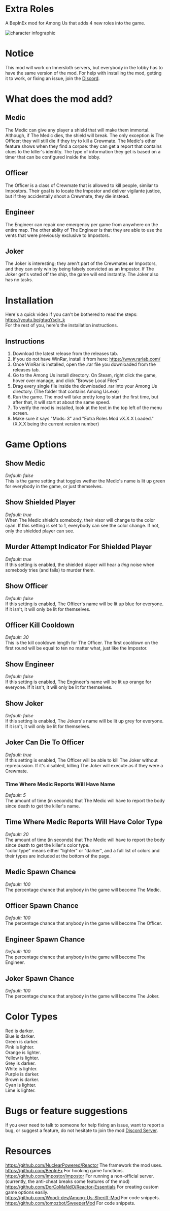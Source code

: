 # Extra Roles
A BepInEx mod for Among Us that adds 4 new roles into the game.

![character infographic](./characterGraphic.png)

# Notice
This mod will work on Innersloth servers, but everybody in the lobby has to have the same version of the mod. For help with installing the mod, getting it to work, or fixing an issue, join the [Discord](https://discord.gg/j2MVs4r6cc).

# What does the mod add?

## Medic
The Medic can give any player a shield that will make them immortal. Although, if The Medic dies, the shield will break.
The only exception is The Officer; they will still die if they try to kill a Crewmate.
The Medic's other feature shows when they find a corpse: they can get a report that contains clues to the killer's identity.
The type of information they get is based on a timer that can be configured inside the lobby.
  
## Officer
The Officer is a class of Crewmate that is allowed to kill people, similar to Impostors.
Their goal is to locate the Impostor and deliver vigilante justice, but if they accidentally shoot a Crewmate, they die instead.
  
## Engineer
The Engineer can repair one emergency per game from anywhere on the entire map.
The other ablity of The Engineer is that they are able to use the vents that were previously exclusive to Impostors.

## Joker
The Joker is interesting; they aren't part of the Crewmates **or** Impostors, and they can only win by being falsely convicted as an Impostor.
If The Joker get's voted off the ship, the game will end instantly.
The Joker also has no tasks.

# Installation

Here's a quick video if you can't be bothered to read the steps: https://youtu.be/gtuqYsdir_k  
For the rest of you, here's the installation instructions.  
  
## Instructions
  
1) Download the latest release from the releases tab.
2) If you do not have WinRar, install it from here: https://www.rarlab.com/
3) Once WinRar is installed, open the .rar file you downloaded from the releases tab.
4) Go to the Among Us install directory. On Steam, right click the game, hover over manage, and click "Browse Local Files"
4) Drag every single file inside the downloaded .rar into your Among Us directory. (The folder that contains Among Us.exe)
5) Run the game. The mod will take pretty long to start the first time, but after that, it will start at about the same speed.
6) To verify the mod is installed, look at the text in the top left of the menu screen.
7) Make sure it says "Mods: 3" and "Extra Roles Mod vX.X.X Loaded." (X.X.X being the current version number)

# Game Options
  
## Show Medic
*Default: false*<br/>
This is the game setting that toggles wether the Medic's name is lit up green for everybody in the game, or just themselves.
  
## Show Shielded Player
*Default: true*<br/>
When The Medic shield's somebody, their visor will change to the color cyan. If this setting is set to 1, everybody can see the color change. If not, only the shielded player can see.
  
## Murder Attempt Indicator For Shielded Player
*Default: true*<br/>
If this setting is enabled, the shielded player will hear a *ting* noise when somebody tries (and fails) to murder them.
  
## Show Officer
*Default: false*<br/>
If this setting is enabled, The Officer's name will be lit up blue for everyone. If it isn't, it will only be lit for themselves.
  
## Officer Kill Cooldown
*Default: 30*<br/>
This is the kill cooldown length for The Officer. The first cooldown on the first round will be equal to ten no matter what, just like the Impostor.
  
## Show Engineer
*Default: false*<br/>
If this setting is enabled, The Engineer's name will be lit up orange for everyone. If it isn't, it will only be lit for themselves.
  
## Show Joker
*Default: false*<br/>
If this setting is enabled, The Jokers's name will be lit up grey for everyone. If it isn't, it will only be lit for themselves.
  
## Joker Can Die To Officer
*Default: true*<br/>
If this setting is enabled, The Officer will be able to kill The Joker without reprecussion. If it's disabled, killing The Joker will execute as if they were a Crewmate.
  
### Time Where Medic Reports Will Have Name
*Default: 5*<br/>
The amount of time (in seconds) that The Medic will have to report the body since death to get the killer's name.

## Time Where Medic Reports Will Have Color Type
*Default: 20*<br/>
The amount of time (in seconds) that The Medic will have to report the body since death to get the killer's color type.  
"color type" means either "lighter" or "darker", and a full list of colors and their types are included at the bottom of the page.  
  
## Medic Spawn Chance
*Default: 100*<br/>
The percentage chance that anybody in the game will become The Medic.  
  
## Officer Spawn Chance
*Default: 100*<br/>
The percentage chance that anybody in the game will become The Officer.  
  
## Engineer Spawn Chance
*Default: 100*<br/>
The percentage chance that anybody in the game will become The Engineer.  
  
## Joker Spawn Chance
*Default: 100*<br/>
The percentage chance that anybody in the game will become The Joker.  

# Color Types
Red is darker.  
Blue is darker.  
Green is darker.  
Pink is lighter.  
Orange is lighter.  
Yellow is lighter.  
Grey is darker.  
White is lighter.  
Purple is darker.  
Brown is darker.  
Cyan is lighter.  
Lime is lighter.  

# Bugs or feature suggestions
If you ever need to talk to someone for help fixing an issue, want to report a bug, or suggest a feature, do not hesitate to join the mod [Discord Server](https://discord.gg/j2MVs4r6cc). 
 
# Resources
https://github.com/NuclearPowered/Reactor The framework the mod uses.  
https://github.com/BepInEx For hooking game functions.  
https://github.com/Impostor/Impostor For running a non-official server. (currently, the anti-cheat breaks some features of the mod)  
https://github.com/DorCoMaNdO/Reactor-Essentials For creating custom game options easily.  
https://github.com/Woodi-dev/Among-Us-Sheriff-Mod For code snippets.  
https://github.com/tomozbot/SweeperMod For code snippets.  
